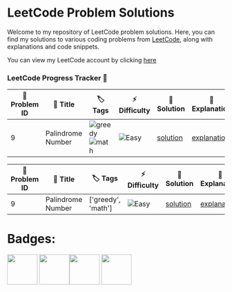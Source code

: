 # LeetCode Problem Solutions

Welcome to my repository of LeetCode problem solutions. Here, you can find my solutions to various coding problems from [LeetCode](https://leetcode.com/), along with explanations and code snippets.

You can view my LeetCode account by clicking [here](https://leetcode.com/GiacomoLeetCode/)
### LeetCode Progress Tracker 📅

|🎯 Problem ID |📌 Title |🏷️ Tags |⚡ Difficulty |📝 Solution | 📖Explanation |
|--------------|---------|--------|--------------|------------|----------------|
| 9 | Palindrome Number | ![greedy](https://img.shields.io/badge/-greedy-yellow) ![math](https://img.shields.io/badge/-math-green) | ![Easy](https://img.shields.io/badge/-Easy-brightgreen) | [solution](problems/9.palindrome.number/Solution.py) | [explanation](/) |

|🎯 Problem ID |📌 Title |🏷️ Tags |⚡ Difficulty |📝 Solution | 📖Explanation |
|--------------|---------|--------|--------------|------------|----------------|
| 9 | Palindrome Number | ['greedy', 'math'] | ![Easy](https://img.shields.io/badge/-Easy-brightgreen) | [solution](problems/9.palindrome.number/Solution.py) | [explanation](/) |




# Badges: 

<img src="https://assets.leetcode.com/static_assets/others/Introduction_to_Pandas_Badge.png" width="70"> <img src="https://assets.leetcode.com/static_assets/marketing/lg50.png" width="70"><img src="https://assets.leetcode.com/static_assets/marketing/2024-50-lg.png" width="70"> <img src="https://assets.leetcode.com/static_assets/marketing/2024-100-lg.png" width="70">
